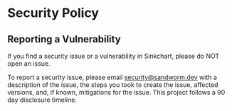 # Security Policy

## Reporting a Vulnerability
If you find a security issue or a vulnerability in Sinkchart, please do NOT open an issue.

To report a security issue, please email [security@sandworm.dev](mailto:security@sandworm.dev) with a description of the issue, the steps you took to create the issue, affected versions, and, if known, mitigations for the issue. This project follows a 90 day disclosure timeline.
